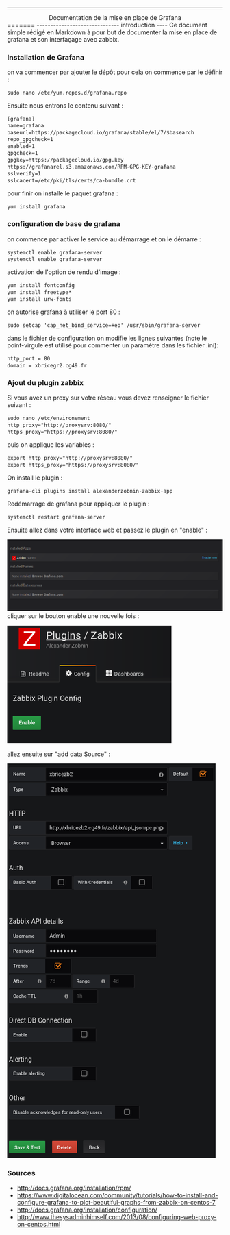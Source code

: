 --------------------------------------------------
<center>Documentation de la mise en place de Grafana</center>
=======
------------------------------
introduction
----
Ce document simple rédigé en Markdown à pour but de documenter la mise en place de grafana et son interfaçage avec zabbix.


### Installation de Grafana
  on va commencer par ajouter le dépôt pour cela on commence par le définir :

    sudo nano /etc/yum.repos.d/grafana.repo

Ensuite nous entrons le contenu suivant :

    [grafana]
    name=grafana
    baseurl=https://packagecloud.io/grafana/stable/el/7/$basearch
    repo_gpgcheck=1
    enabled=1
    gpgcheck=1
    gpgkey=https://packagecloud.io/gpg.key https://grafanarel.s3.amazonaws.com/RPM-GPG-KEY-grafana
    sslverify=1
    sslcacert=/etc/pki/tls/certs/ca-bundle.crt

pour finir on installe le paquet grafana :

    yum install grafana

### configuration de base de grafana

on commence par activer le service au démarrage et on le démarre :

    systemctl enable grafana-server
    systemctl enable grafana-server

activation de l'option de rendu d'image :

    yum install fontconfig
    yum install freetype*
    yum install urw-fonts

on autorise grafana à utiliser le port 80 :

    sudo setcap 'cap_net_bind_service=+ep' /usr/sbin/grafana-server

dans le fichier de configuration on modifie les lignes suivantes (note le point-virgule est utilisé pour commenter un paramètre dans les fichier .ini):

    http_port = 80
    domain = xbricegr2.cg49.fr

### Ajout du plugin zabbix
Si vous avez un proxy sur votre réseau vous devez renseigner le fichier suivant :

    sudo nano /etc/environement
    http_proxy="http://proxysrv:8080/"
    https_proxy="https://proxysrv:8080/"

puis on applique les variables :

    export http_proxy="http://proxysrv:8080/"
    export https_proxy="https://proxysrv:8080/"

On install le plugin :

    grafana-cli plugins install alexanderzobnin-zabbix-app

Redémarrage de grafana pour appliquer le plugin :

    systemctl restart grafana-server

Ensuite allez dans votre interface web et passez le plugin en "enable" :

![étape 1 activation](/image/enable_zabbix_1.png)
cliquer sur le bouton enable une nouvelle fois :

![étape 2 activation](/image/enable_zabbix_2.png)


allez ensuite sur "add data Source" :

![creation du watcher](/image/creation_watcher.png)

### Sources

* http://docs.grafana.org/installation/rpm/
* https://www.digitalocean.com/community/tutorials/how-to-install-and-configure-grafana-to-plot-beautiful-graphs-from-zabbix-on-centos-7
* http://docs.grafana.org/installation/configuration/
* http://www.thesysadminhimself.com/2013/08/configuring-web-proxy-on-centos.html
